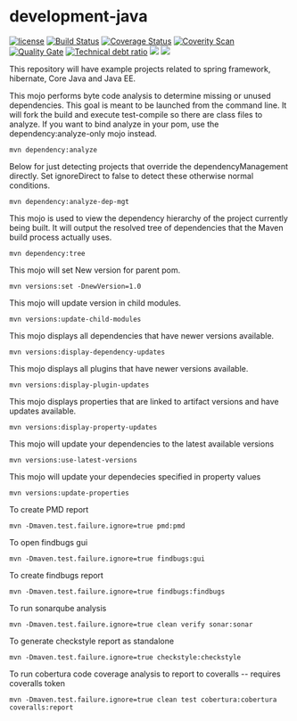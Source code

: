 # development-java    
[![license](https://img.shields.io/github/license/mashape/apistatus.svg)](https://raw.githubusercontent.com/rajendarreddyj/development-java/master/LICENSE)
[![Build Status](https://travis-ci.org/rajendarreddyj/development-java.svg?branch=master)](https://travis-ci.org/rajendarreddyj/development-java)
[![Coverage Status](https://coveralls.io/repos/github/rajendarreddyj/development-java/badge.svg?branch=master)](https://coveralls.io/github/rajendarreddyj/development-java?branch=master)
[![Coverity Scan](https://scan.coverity.com/projects/11891/badge.svg)](https://scan.coverity.com/projects/rajendarreddyj-development-java)
[![Quality Gate](https://sonarcloud.io/api/badges/gate?key=com.rajendarreddyj%3Adevelopment-java)](https://sonarcloud.io/dashboard/index/com.rajendarreddyj%3Adevelopment-java) 
[![Technical debt ratio](https://sonarcloud.io/api/badges/measure?key=com.rajendarreddyj%3Adevelopment-java&metric=sqale_debt_ratio)](https://sonarcloud.io/dashboard/index/com.rajendarreddyj%3Adevelopment-java)
[![](https://img.shields.io/github/issues-raw/rajendarreddyj/development-java.svg)](https://github.com/rajendarreddyj/development-java/issues)
[![](https://tokei.rs/b1/github/rajendarreddyj/development-java?category=code)](https://github.com/rajendarreddyj/development-java)

This repository will have example projects related to spring framework, hibernate, Core Java and Java EE.

This mojo performs byte code analysis to determine missing or unused dependencies. This goal is meant to be launched from the command line. It will fork the build and execute test-compile so there are class files to analyze. If you want to bind analyze in your pom, use the dependency:analyze-only mojo instead.

`mvn dependency:analyze`

Below for just detecting projects that override the dependencyManagement directly. Set ignoreDirect to false to detect these otherwise normal conditions.

`mvn dependency:analyze-dep-mgt`

This mojo is used to view the dependency hierarchy of the project currently being built. It will output the resolved tree of dependencies that the Maven build process actually uses.

`mvn dependency:tree`

This mojo will set New version for parent pom.

`mvn versions:set -DnewVersion=1.0`

This mojo will update version in child modules.

`mvn versions:update-child-modules`

This mojo displays all dependencies that have newer versions available.
 
`mvn versions:display-dependency-updates`

This mojo displays all plugins that have newer versions available.

`mvn versions:display-plugin-updates`

This mojo displays properties that are linked to artifact versions and have updates available.

`mvn versions:display-property-updates`

This mojo will update your dependencies to the latest available versions

`mvn versions:use-latest-versions`

This mojo will update your dependecies specified in property values

`mvn versions:update-properties`

To create PMD report

`mvn -Dmaven.test.failure.ignore=true pmd:pmd`

To open findbugs gui

`mvn -Dmaven.test.failure.ignore=true findbugs:gui`

To create findbugs report

`mvn -Dmaven.test.failure.ignore=true findbugs:findbugs` 

To run sonarqube analysis

`mvn -Dmaven.test.failure.ignore=true clean verify sonar:sonar`

To generate checkstyle report as standalone

`mvn -Dmaven.test.failure.ignore=true checkstyle:checkstyle`

To run cobertura code coverage analysis to report to coveralls -- requires coveralls token

`mvn -Dmaven.test.failure.ignore=true clean test cobertura:cobertura coveralls:report`
